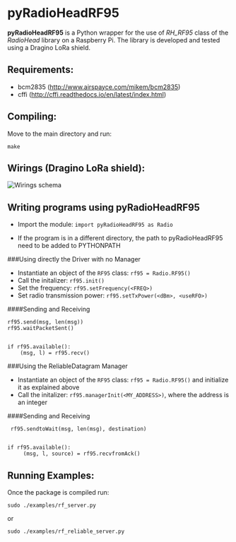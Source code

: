 pyRadioHeadRF95
===============
**pyRadioHeadRF95** is a Python wrapper for the use of *RH_RF95* class of the *RadioHead* library on a Raspberry Pi.
The library is developed and tested using a Dragino LoRa shield.

Requirements:
---------
- bcm2835 (http://www.airspayce.com/mikem/bcm2835) 
- cffi (http://cffi.readthedocs.io/en/latest/index.html)


Compiling:
----------
Move to the main directory and run:

	make

Wirings (Dragino LoRa shield):
----------
![Wirings schema](./images/schema.png "Wirings schema")

Writing programs using pyRadioHeadRF95
---------------------------------------
- Import the module: ```import pyRadioHeadRF95 as Radio```
* If the program is in a different directory, the path to pyRadioHeadRF95 need to be added to PYTHONPATH

###Using directly the Driver with no Manager
- Instantiate an object of the ```RF95``` class: ```rf95 = Radio.RF95()```
- Call the initalizer: ```rf95.init()```
- Set the frequency: ```rf95.setFrequency(<FREQ>)```
- Set radio transmission power: ```rf95.setTxPower(<dBm>, <useRFO>)```

####Sending and Receiving
	
	rf95.send(msg, len(msg))  
	rf95.waitPacketSent()  
	
	
	if rf95.available():  
        (msg, l) = rf95.recv()    


###Using the ReliableDatagram Manager
- Instantiate an object of the ```RF95``` class: ```rf95 = Radio.RF95()``` and initialize it as explained above
- Call the initalizer: ```rf95.managerInit(<MY_ADDRESS>)```, where the address is an integer


####Sending and Receiving
	
	 rf95.sendtoWait(msg, len(msg), destination)  
	
	
	if rf95.available():  
         (msg, l, source) = rf95.recvfromAck()
         
Running Examples:
-----------------
Once the package is compiled run:

	sudo ./examples/rf_server.py

or

	sudo ./examples/rf_reliable_server.py

